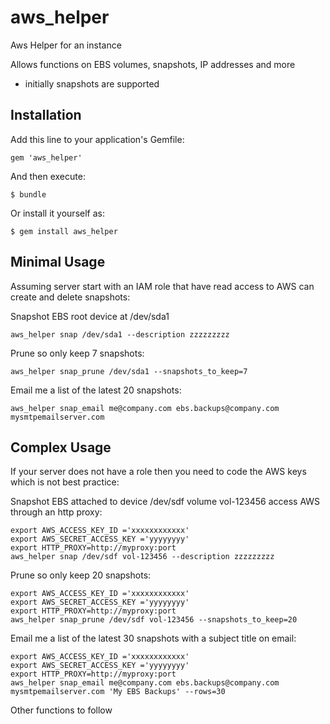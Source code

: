 # aws_helper

Aws Helper for an instance

Allows functions on EBS volumes, snapshots, IP addresses and more 
* initially snapshots are supported

## Installation

Add this line to your application's Gemfile:

    gem 'aws_helper'
    
And then execute:

    $ bundle

Or install it yourself as:

    $ gem install aws_helper

## Minimal Usage

Assuming server start with an IAM role that have read access to AWS can create and delete snapshots: 

Snapshot EBS root device at /dev/sda1

    aws_helper snap /dev/sda1 --description zzzzzzzzz

Prune so only keep 7 snapshots: 

    aws_helper snap_prune /dev/sda1 --snapshots_to_keep=7

Email me a list of the latest 20 snapshots:

    aws_helper snap_email me@company.com ebs.backups@company.com mysmtpemailserver.com

## Complex Usage

If your server does not have a role then you need to code the AWS keys which is not best practice:

Snapshot EBS attached to device /dev/sdf volume vol-123456 access AWS through an http proxy: 

    export AWS_ACCESS_KEY_ID ='xxxxxxxxxxxx'
    export AWS_SECRET_ACCESS_KEY ='yyyyyyyy'
    export HTTP_PROXY=http://myproxy:port
    aws_helper snap /dev/sdf vol-123456 --description zzzzzzzzz

Prune so only keep 20 snapshots: 

    export AWS_ACCESS_KEY_ID ='xxxxxxxxxxxx'
    export AWS_SECRET_ACCESS_KEY ='yyyyyyyy'
    export HTTP_PROXY=http://myproxy:port
    aws_helper snap_prune /dev/sdf vol-123456 --snapshots_to_keep=20

Email me a list of the latest 30 snapshots with a subject title on email:

    export AWS_ACCESS_KEY_ID ='xxxxxxxxxxxx'
    export AWS_SECRET_ACCESS_KEY ='yyyyyyyy'
    export HTTP_PROXY=http://myproxy:port
    aws_helper snap_email me@company.com ebs.backups@company.com mysmtpemailserver.com 'My EBS Backups' --rows=30
 
Other functions to follow     


